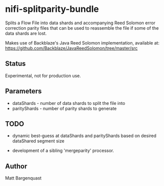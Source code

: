 # nifi-splitparity-bundle

Splits a Flow File into data shards and accompanying Reed Solomon error
correction parity files that can be used to reassemble the file if 
some of the data shards are lost.

Makes use of Backblaze's Java Reed Solomon implementation, available at:
https://github.com/Backblaze/JavaReedSolomon/tree/master/src

## Status

Experimental, not for production use.

## Parameters

 - dataShards - number of data shards to split the file into
 - parityShards - number of parity shards to generate
 
## TODO

 - dynamic best-guess at dataShards and parityShards based on
   desired dataShared segment size

 - development of a sibling 'mergeparity' processor.
 
## Author

Matt Bargenquast
